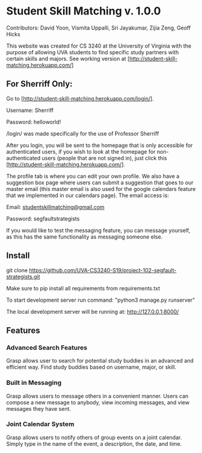 # Student Skill Matching v. 1.0.0

Contributors: David Yoon, Vismita Uppalli, Sri Jayakumar, Zijia Zeng, Geoff Hicks

This website was created for CS 3240 at the University of Virginia with the purpose of allowing UVA students to find specific study partners with certain skills and majors.
See working version at [http://student-skill-matching.herokuapp.com/]

## For Sherriff Only:
Go to [http://student-skill-matching.herokuapp.com/login/]. 

Username: Sherriff 

Password: helloworld!

/login/ was made specifically for the use of Professor Sherriff

After you login, you will be sent to the homepage that is only accessible for authenticated users, if you wish to look at the homepage for non-authenticated users (people that are not signed in), just click this [http://student-skill-matching.herokuapp.com/]. 

The profile tab is where you can edit your own profile. We also have a suggestion box page where users can submit a suggestion that goes to our master email (this master email is also used for the google calendars feature that we implemented in our calendars page). The email access is:

Email: studentskillmatching@gmail.com

Password: segfaultstrategists

If you would like to test the messaging feature, you can message yourself, as this has the same functionality as messaging someone else. 

## Install 

git clone https://github.com/UVA-CS3240-S19/project-102-segfault-strategists.git 

Make sure to pip install all requirements from requirements.txt

To start development server run command:
"python3 manage.py runserver"

The local development server will be running at:
http://127.0.0.1:8000/

## Features

### Advanced Search Features
Grasp allows user to search for potential study buddies in an advanced and efficient way. Find study buddies based on username, major, or skill.

### Built in Messaging
Grasp allows users to message others in a convenient manner. Users can compose a new message to anybody, view incoming messages, and view messages they have sent.

### Joint Calendar System
Grasp allows users to notify others of group events on a joint calendar. Simply type in the name of the event, a description, the date, and time.

